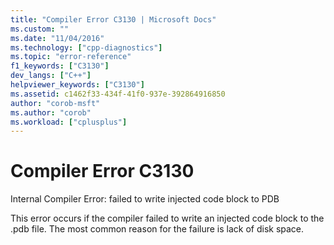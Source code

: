 ```yaml
---
title: "Compiler Error C3130 | Microsoft Docs"
ms.custom: ""
ms.date: "11/04/2016"
ms.technology: ["cpp-diagnostics"]
ms.topic: "error-reference"
f1_keywords: ["C3130"]
dev_langs: ["C++"]
helpviewer_keywords: ["C3130"]
ms.assetid: c1462f33-434f-41f0-937e-392864916850
author: "corob-msft"
ms.author: "corob"
ms.workload: ["cplusplus"]
---
```

# Compiler Error C3130
Internal Compiler Error: failed to write injected code block to PDB  
  
 This error occurs if the compiler failed to write an injected code block to the .pdb file. The most common reason for the failure is lack of disk space.